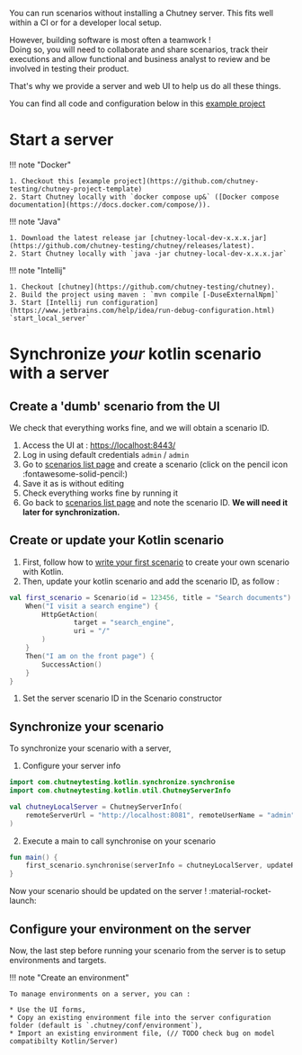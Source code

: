 
You can run scenarios without installing a Chutney server. This fits well within a CI or for a developer local setup.

However, building software is most often a teamwork !  
Doing so, you will need to collaborate and share scenarios, track their executions 
and allow functional and business analyst to review and be involved in testing their product.

That's why we provide a server and web UI to help us do all these things.

You can find all code and configuration below in this [example project](https://github.com/chutney-testing/chutney-project-template)

# Start a server

!!! note "Docker" 

    1. Checkout this [example project](https://github.com/chutney-testing/chutney-project-template)
    2. Start Chutney locally with `docker compose up&` ([Docker compose documentation](https://docs.docker.com/compose/)).

!!! note "Java"

    1. Download the latest release jar [chutney-local-dev-x.x.x.jar](https://github.com/chutney-testing/chutney/releases/latest).
    2. Start Chutney locally with `java -jar chutney-local-dev-x.x.x.jar`

!!! note "Intellij"

    1. Checkout [chutney](https://github.com/chutney-testing/chutney).
    2. Build the project using maven : `mvn compile [-DuseExternalNpm]`
    3. Start [Intellij run configuration](https://www.jetbrains.com/help/idea/run-debug-configuration.html) `start_local_server`

# Synchronize *your* kotlin scenario with a server

## Create a 'dumb' scenario from the UI

We check that everything works fine, and we will obtain a scenario ID.

1. Access the UI at : [https://localhost:8443/](https://localhost:8443/)
2. Log in using default credentials `admin` / `admin`
3. Go to [scenarios list page](https://localhost:8443/#/scenario) and create a scenario (click on the pencil icon :fontawesome-solid-pencil:)
4. Save it as is without editing
5. Check everything works fine by running it
6. Go back to [scenarios list page](https://localhost:8443/#/scenario) and note the scenario ID. **We will need it later for synchronization.**

## Create or update your Kotlin scenario

1. First, follow how to [write your first scenario](/getting_started/write/#write-a-scenario) to create your own scenario with Kotlin.  
2. Then, update your kotlin scenario and add the scenario ID, as follow :

``` kotlin 
val first_scenario = Scenario(id = 123456, title = "Search documents") { // (1)
    When("I visit a search engine") {
        HttpGetAction(
                target = "search_engine",
                uri = "/"
        )
    }
    Then("I am on the front page") {
        SuccessAction()
    }
}
```

1. Set the server scenario ID in the Scenario constructor

## Synchronize your scenario

To synchronize your scenario with a server,  

1. Configure your server info
``` kotlin 
import com.chutneytesting.kotlin.synchronize.synchronise
import com.chutneytesting.kotlin.util.ChutneyServerInfo

val chutneyLocalServer = ChutneyServerInfo(
    remoteServerUrl = "http://localhost:8081", remoteUserName = "admin", remoteUserPassword = "admin"
)
```

2. Execute a main to call synchronise on your scenario
``` kotlin
fun main() {
    first_scenario.synchronise(serverInfo = chutneyLocalServer, updateRemote = true)
}
```

Now your scenario should be updated on the server ! :material-rocket-launch:

## Configure your environment on the server

Now, the last step before running your scenario from the server is to setup environments and targets.

!!! note "Create an environment"

    To manage environments on a server, you can :

    * Use the UI forms,
    * Copy an existing environment file into the server configuration folder (default is `.chutney/conf/environment`),
    * Import an existing environment file, (// TODO check bug on model compatibilty Kotlin/Server)

